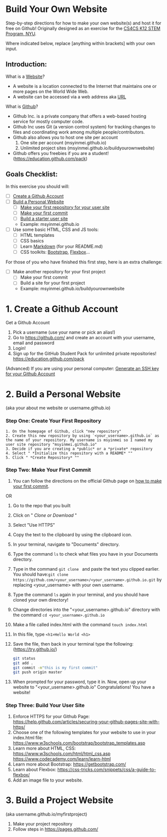 # Build Your Own Website

Step-by-step directions for how to make your own website(s) and host it for free on Github!
Originally designed as an exercise for the [CS4CS K12 STEM Program, NYU](http://engineering.nyu.edu/k12stem/cs4cs/). 

Where indicated below, replace [anything within brackets] with your own input. 

## Introduction: 

What is a [Website](https://en.wikipedia.org/wiki/Website)? 

- A website is a location connected to the Internet that maintains one or more pages on the World Wide Web. 
- A website can be accessed via a web address aka [URL](https://en.wikipedia.org/wiki/URL)

What is [Github](https://en.wikipedia.org/wiki/GitHub)? 

- Github Inc. is a private company that offers a web-based hosting service for mostly computer code. 
- Github Inc uses Git (a version control system) for tracking changes to files and coordinating work among multiple people/contributors. 
- Github also allows you to host one site per account
  1) One site per account (msyinmei.github.io)
  2) Unlimited project sites (msyinmei.github.io/buildyourownwebsite)
- Github offers you freebies if you are a student! (https://education.github.com/pack)

## Goals Checklist:

In this exercise you should will:

- [ ] [Create a Github Account](#1-create-a-github-account)
- [ ] [Build a Personal Website](#2-build-a-personal-website)
  - [ ] [Make your first repository for your user site](#step-one-create-your-first-repository)
  - [ ] [Make your first commit](#step-two-make-your-first-commit)
  - [ ] [Build a starter user site](#step-three-build-your-user-site)
  - Example: msyinmei.github.io
- [ ] Use some basic HTML, CSS and JS tools:
  - [ ] HTML templates
  - [ ] CSS basics
  - [ ] Learn [Markdown](https://daringfireball.net/projects/markdown/basics) (for your README.md)
  - [ ] CSS toolkits: [Bootstrap](https://getbootstrap.com/), [Flexbox](https://css-tricks.com/snippets/css/a-guide-to-flexbox/)...

For those of you who have finished this first step, here is an extra challenge:

- [ ] Make another repository for your first project
  - [ ] Make your first commit
  - [ ] Build a site for your first project 
  - Example: msyinmei.github.io/buildyourownwebsite


# 1. Create a Github Account
Get a Github Account
1. Pick a username (use your name or pick an alias!)
2. Go to https://github.com/ and create an account with your username, email and password
3. Login!
4. Sign up for the GitHub Student Pack for unlimited private repositories! https://education.github.com/pack 

(Advanced) If you are using your personal computer: [Generate an SSH key for your Github Account](https://help.github.com/articles/connecting-to-github-with-ssh/)

# 2. Build a Personal Website

  (aka your about me website or username.github.io)

  ### Step One: Create Your First Repository 

    1. On the homepage of Github, click "new repository"
    2. Create this new repository by using `<your_username>.github.io` as the name of your repository. My username is msyinmei so I named my user site repository "msyinmei.github.io"
    3. Decide if you are creating a *public* or a *private* repository
    4. Select " *Initialize this repository with a README* ""
    5. Click " *Create Repository* ""

### Step Two: Make Your First Commit
  1. You can follow the directions on the official Github page on [how to make your first commit](https://help.github.com/articles/create-a-repo/#commit-your-first-change). 
  
  OR

  1. Go to the repo that you built
  2. Click on " *Clone or Download* "
  3. Select "Use HTTPS"
  4. Copy the text to the clipboard by using the clipboard icon.
  5. In your terminal, navigate to "Documents" directory. 
  6. Type the command `ls` to check what files you have in your Documents directory.
  7. Type in the command `git clone ` and paste the text you clipped earlier. 
    You should have:`git clone https://github.com/<your_username>/<your_username>.github.io.git` by replacing <your_username> with your own username. 
  8. Type the command `ls` again in your terminal, and you should have cloned your own directory! 
  9. Change directories into the  "<your_username>.github.io" directory with the command `cd <your_username>.github.io` 
  10. Make a file called index.html with the command `touch index.html`
  11. In this file, type `<h1>Hello World <h1>`
  12. Save the file, then back in your terminal type the following: (https://try.github.io/)
      
      ```sh
      git status
      git add .
      git commit -m"this is my first commit" 
      git push origin master
      ```
  13. When prompted for your password, type it in.
  Now, open up your website to "<your_username>.github.io" 
  Congratulations! You have a website!

### Step Three: Build Your User Site
1. Enforce HTTPS for your Github Page: https://help.github.com/articles/securing-your-github-pages-site-with-https/
2. Choose one of the following templates for your website to use in your index.html file: 
https://www.w3schools.com/bootstrap/bootstrap_templates.asp 
3. Learn more about HTML, CSS: 
  https://www.w3schools.com/html/html_css.asp 
  https://www.codecademy.com/learn/learn-html
4. Learn more about Bootstrap: https://getbootstrap.com/
5. Learn about Flexbox: https://css-tricks.com/snippets/css/a-guide-to-flexbox/ 
6. Add an image file to your website. 

# 3. Build a Project Website
(aka username.github.io/myfirstproject)
1. Make your project repository
2. Follow steps in https://pages.github.com/ 
